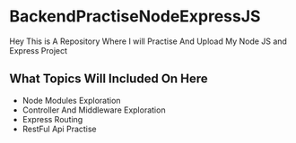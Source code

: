 # BackendPractiseNodeExpressJS
Hey This is A Repository Where I will Practise And Upload My Node JS and Express Project

## What Topics Will Included On Here
- Node Modules Exploration
- Controller And Middleware Exploration
- Express Routing
- RestFul Api Practise
